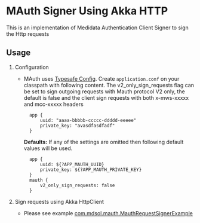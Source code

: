 # MAuth Signer Using Akka HTTP

This is an implementation of Medidata Authentication Client Signer to sign the Http requests

## Usage

1. Configuration  
    * MAuth uses [Typesafe Config](https://github.com/typesafehub/config).
      Create `application.conf` on your classpath with following content. The v2_only_sign_requests flag can be set to sign outgoing requests with Mauth protocol V2 only, the default is false and the client sign requests with both x-mws-xxxxx and mcc-xxxxx headers
    
            app {
                uuid: "aaaa-bbbbb-ccccc-ddddd-eeeee"
                private_key: "avasdfasdfadf"
            }
      
        **Defaults:**
        If any of the settings are omitted then following default values will be used.
    
            app {
                uuid: ${?APP_MAUTH_UUID}
                private_key: ${?APP_MAUTH_PRIVATE_KEY}
            }
            mauth {
                v2_only_sign_requests: false
            }

2. Sign requests using Akka HttpClient

    * Please see example [com.mdsol.mauth.MauthRequestSignerExample](src/example/scala/com/mdsol/mauth/MauthRequestSignerExample.scala)

